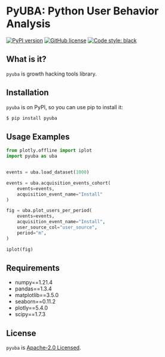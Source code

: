 # PyUBA: Python User Behavior Analysis
[![PyPI version](https://badge.fury.io/py/pyuba.svg)](https://pypi.org/project/pyuba/)
[![GitHub license](https://img.shields.io/github/license/ds-wook/pyuba)](https://github.com/ds-wook/pyuba/blob/main/LICENSE)
[![Code style: black](https://img.shields.io/badge/code%20style-black-000000.svg)](https://github.com/psf/black)

## What is it?
`pyuba` is growth hacking tools library.

## Installation
`pyuba` is on PyPI, so you can use pip to install it:
```bash
$ pip install pyuba
```
## Usage Examples

```python
from plotly.offline import iplot
import pyuba as uba


events = uba.load_dataset(1000)

events = uba.acquisition_events_cohort(
    events=events,
    acquisition_event_name="Install"
)

fig = uba.plot_users_per_period(
    events=events,
    acquisition_event_name="Install",
    user_source_col="user_source",
    period="m",
)

iplot(fig)
```
## Requirements
+ numpy==1.21.4
+ pandas==1.3.4
+ matplotlib==3.5.0
+ seaborn==0.11.2
+ plotly==5.4.0
+ scipy==1.7.3


## License
`pyuba` is [Apache-2.0 Licensed](./LICENSE).
